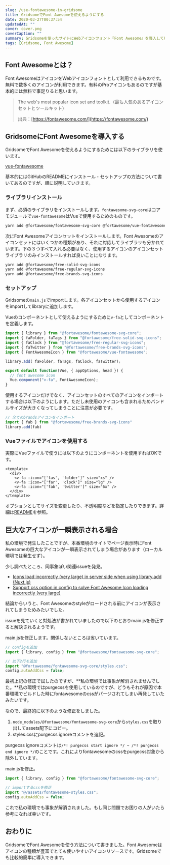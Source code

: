 ```yaml
---
slug: /use-fontawesome-in-gridsome
title: GridsomeでFont Awesomeを使えるようにする
date: 2020-03-27T00:37:54
updatedAt: ""
cover: cover.png
coverCaption: ""
summary: Gridsomeを使ったサイトにWebアイコンフォント『Font Awesome』を導入して様々なアイコンを利用する方法について紹介します。
tags: [Gridsome, Font Awesome]
---
```


## Font Awesomeとは？

Font AwesomeはアイコンをWebアイコンフォントとして利用できるものです。無料で数多くのアイコンが利用できます。有料のProアイコンもあるのですが基本的には無料で事足りると思います。

> The web's most popular icon set and toolkit.（最も人気のあるアイコンセットとツールキット）
> 
> 出典：[https://fontawesome.com/](https://fontawesome.com/)

## GridsomeにFont Awesomeを導入する

GridsomeでFont Awesomeを使えるようにするためには以下のライブラリを使います。

[vue-fontawesome](https://github.com/FortAwesome/vue-fontawesome)

基本的にはGitHubのREADMEにインストール・セットアップの方法について書いてあるのですが、順に説明していきます。

### ライブラリインストール

まず、必須のライブラリをインストールします。`fontawesome-svg-core`はコアモジュールで`vue-fontawesome`はVueで使用するためのものです。

```bash
yarn add @fortawesome/fontawesome-svg-core @fortawesome/vue-fontawesome
```

次にFont Awesomeアイコンセットをインストールします。Font Awesomeのアイコンセットにはいくつかの種類があり、それに対応してライブラリも分かれています。下の３つすべて入れる必要はなく、使用するアイコンのアイコンセットライブラリのみインストールすれば良いことになります。

```bash
yarn add @fortawesome/free-solid-svg-icons
yarn add @fortawesome/free-regular-svg-icons
yarn add @fortawesome/free-brands-svg-icons
```

### セットアップ

Gridsomeの`main.js`でimportします。各アイコンセットから使用するアイコンをimportしてlibraryに追加します。

Vueのコンポーネントとして使えるようにするために`v-fa`としてコンポーネントを定義します。

```js:title=main.js
import { library } from "@fortawesome/fontawesome-svg-core";
import { faFolder, faTags } from "@fortawesome/free-solid-svg-icons";
import { faClock } from "@fortawesome/free-regular-svg-icons";
import { faTwitter } from "@fortawesome/free-brands-svg-icons";
import { FontAwesomeIcon } from "@fortawesome/vue-fontawesome";

library.add( faFolder, faTags, faClock, faTwitter);

export default function(Vue, { appOptions, head }) {
  // font awesome icon
  Vue.component("v-fa", FontAwesomeIcon);
}
```

使用するアイコンだけでなく、アイコンセットのすべてのアイコンをインポートする場合は以下のようにします。ただし未使用のアイコンも含まれるためバンドルサイズが大きくなってしまうことに注意が必要です。

```js
// 全てのbrandsアイコンをインポート
import { fab } from "@fortawesome/free-brands-svg-icons"
library.add(fab)
```

### Vueファイルでアイコンを使用する

実際にVueファイルで使うには以下のようにコンポーネントを使用すればOKです。

```markup
<template>
  <div>
    <v-fa :icon="['fas', 'folder']" size="xs" />
    <v-fa :icon="['far', 'clock']" size="lg" />
    <v-fa :icon="['fab', 'twitter']" size="6x" />
  </div>
</template>
```

オプションとしてサイズを変更したり、不透明度などを指定したりできます。詳細は[README](https://github.com/FortAwesome/vue-fontawesome#basic)を参照。

## 巨大なアイコンが一瞬表示される場合

私の環境で発生したことですが、本番環境のサイトでページ表示時にFont Awesomeの巨大なアイコンが一瞬表示されてしまう場合があります（ローカル環境では発生せず）。

少し調べたところ、同事象ぽい関連issueを発見。

- [Icons load incorrectly (very large) in server side when using library.add (Nuxt.js)](https://github.com/FortAwesome/vue-fontawesome/issues/14)
- [Support css option in config to solve Font Awesome Icon loading incorrectly (very large)](https://github.com/vuejs/vuepress/issues/2182)

結論からいうと、Font Awesomeのstyleがロードされる前にアイコンが表示されてしまうためみたいでした。

issueを見ていくと対処法が書かれていましたので以下のとおりmain.jsを修正すると解決されるようです。

main.jsを修正します。関係しないところは省いています。

```js:title=main.js
// configを追加
import { library, config } from "@fortawesome/fontawesome-svg-core";

// 以下2行を追加
import "@fortawesome/fontawesome-svg-core/styles.css";
config.autoAddCss = false;
```

最初上記の修正で試したのですが、**私の環境では事象が解消されませんでした。**私の環境ではpurgecssを使用しているのですが、どうもそれが原因で本番環境でビルドした時にfontawesomeのcssがパージされてしまい再発していたみたいです。

なので、最終的に以下のような修正をしました。

1. `node_modules/@fontawesome/fontawesome-svg-core`から`styles.css`を取り出してassets配下にコピー。
2. styles.cssにpurgecss ignoreコメントを追記。

purgecss ignoreコメントは`/*! purgecss start ignore */ ~ /*! purgecss end ignore */`のことです。これによりfontawesomeのcssをpurgecss対象から除外しています。

main.jsを修正。

```js:title=main.js
import { library, config } from "@fortawesome/fontawesome-svg-core";

// importするcssを修正
import "@/assets/fontawesome-styles.css";
config.autoAddCss = false;
```

これで私の環境でも事象が解消されました。もし同じ問題でお困りの人がいたら参考になれば幸いです。

## おわりに

GridsomeでFont Awesomeを使う方法について書きました。Font Awesomeはアイコンの種類が豊富でとても使いやすいアイコンリソースです。Gridsomeでも比較的簡単に導入できます。